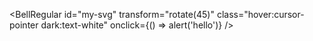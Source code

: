 <BellRegular
id="my-svg"
transform="rotate(45)"
class="hover:cursor-pointer dark:text-white"
onclick={() => alert('hello')}
/>
